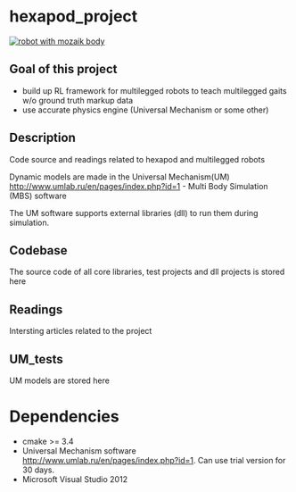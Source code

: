 # hexapod_project
[![robot with mozaik body](https://img.youtube.com/vi/crzkFPnTuRo/0.jpg)](https://www.youtube.com/watch?v=crzkFPnTuRo)


## Goal of this project

* build up RL framework for multilegged robots to teach multilegged gaits w/o ground truth markup data
* use accurate physics engine (Universal Mechanism or some other)

## Description
Code source and readings related to hexapod and multilegged robots

Dynamic models are made in the Universal Mechanism(UM) http://www.umlab.ru/en/pages/index.php?id=1 - Multi Body Simulation (MBS) software

The UM software supports external libraries (dll) to run them during simulation.

## Codebase
The source code of all core libraries, test projects and dll projects is stored here

## Readings
Intersting articles related to the project

## UM_tests
UM models are stored here

# Dependencies
* cmake >= 3.4
* Universal Mechanism software http://www.umlab.ru/en/pages/index.php?id=1. Can use trial version for 30 days.
* Microsoft Visual Studio 2012
